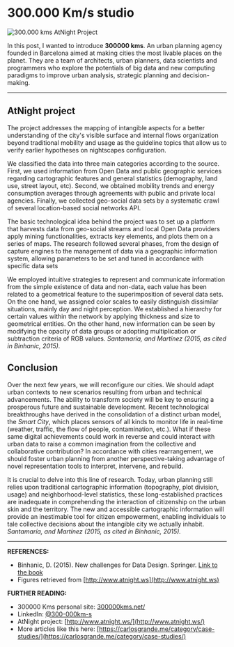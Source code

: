 # 300.000 Km/s studio

![300.000 kms AtNight Project](https://carlosgrande.me/wp-content/uploads/2021/12/AtNight_ProfilePicture.png)

In this post, I wanted to introduce **300000 kms**. An urban planning agency founded in Barcelona aimed at making cities the most livable places on the planet. They are a team of architects, urban planners, data scientists and programmers who explore the potentials of big data and new computing paradigms to improve urban analysis, strategic planning and decision-making.

---

## AtNight project
The project addresses the mapping of intangible aspects for a better understanding of the city's visible surface and internal flows organization beyond traditional mobility and usage as the guideline topics that allow us to verify earlier hypotheses on nightscapes configuration.

We classified the data into three main categories according to the source. First, we used information from Open Data and public geographic services regarding cartographic features and general statistics (demography, land use, street layout, etc). Second, we obtained mobility trends and energy consumption averages through agreements with public and private local agencies. Finally, we collected geo-social data sets by a systematic crawl of several location-based social networks API.

The basic technological idea behind the project was to set up a platform that harvests data from geo-social streams and local Open Data providers apply mining functionalities, extracts key elements, and plots them on a series of maps. The research followed several phases, from the design of capture engines to the management of data via a geographic information system, allowing parameters to be set and tuned in accordance with specific data sets

We employed intuitive strategies to represent and communicate information from the simple existence of data and non-data, each value has been related to a geometrical feature to the superimposition of several data sets. On the one hand, we assigned color scales to easily distinguish dissimilar situations, mainly day and night perception. We established a hierarchy for certain values within the network by applying thickness and size to geometrical entities. On the other hand, new information can be seen by modifying the opacity of data groups or adopting multiplication or subtraction criteria of RGB values.
*Santamaría, and Martínez (2015, as cited in Binhanic, 2015).*


## Conclusion
Over the next few years, we will reconfigure our cities. We should adapt urban contexts to new scenarios resulting from urban and technical advancements. The ability to transform society will be key to ensuring a prosperous future and sustainable development. Recent technological breakthroughs have derived in the consolidation of a distinct urban model, the *Smart City*, which places sensors of all kinds to monitor life in real-time (weather, traffic, the flow of people, contamination, etc.). What if these same digital achievements could work in reverse and could interact with urban data to raise a common imagination from the collective and collaborative contribution? In accordance with cities rearrangement, we should foster urban planning from another perspective-taking advantage of novel representation tools to interpret, intervene, and rebuild.


It is crucial to delve into this line of research. Today, urban planning still relies upon traditional cartographic information (topography, plot division, usage) and neighborhood-level statistics, these long-established practices are inadequate in comprehending the interaction of citizenship on the urban skin and the territory. The new and accessible cartographic information will provide an inestimable tool for citizen empowerment, enabling individuals to tale collective decisions about the intangible city we actually inhabit.
*Santamaría, and Martínez (2015, as cited in Binhanic, 2015).*

---

**REFERENCES:**

- Binhanic, D. (2015). New challenges for Data Design. Springer. [Link to the book](https://link.springer.com/book/10.1007/978-1-4471-6596-5)
- Figures retrieved from [http://www.atnight.ws](http://www.atnight.ws)

**FURTHER READING:**

- 300000 Kms personal site: [300000kms.net/](https://300000kms.net/)
- LinkedIn: [@300-000km-s](https://www.linkedin.com/company/300-000km-s/)
- AtNight project: [http://www.atnight.ws/](http://www.atnight.ws/)
- More articles like this here: [https://carlosgrande.me/category/case-studies/](https://carlosgrande.me/category/case-studies/)